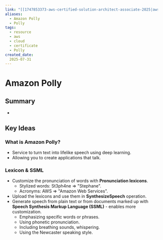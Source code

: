 ```yaml
---
link: "[[1747853373-aws-certified-solution-architect-associate-2025|aws Certified Solution Architect Associate 2025]]"
aliases: 
  - Amazon Polly
  - Polly
tags:
  - resource
  - aws
  - cloud
  - certificate
  - Polly
created_date:
  2025-07-31
---
```

# Amazon Polly
## Summary
- 

## Key Ideas
### What is Amazon Polly?
- Service to turn text into lifelike speech using deep learning.
- Allowing you to create applications that talk.

### Lexicon & SSML
- Customize the pronunciation of words with **Pronunciation lexicons**.
  - Stylized words: St3ph4ne => "Stephane".
  - Acronyms: AWS => "Amazon Web Services".
- Upload the lexicons and use them in **SynthesizeSpeech** operation.
- Generate speech from plain text or from documents marked up with **Speech Synthesis Markup Language (SSML)** - enables more customization.
  - Emphasizing specific words or phrases.
  - Using phonetic pronunciation.
  - Including breathing sounds, whispering.
  - Using the Newcaster speaking style.


